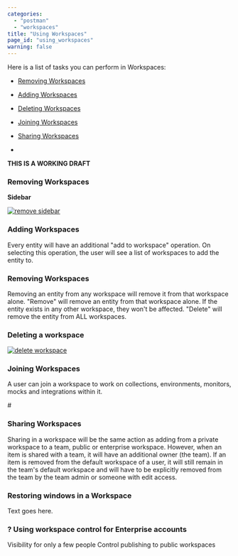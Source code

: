 ```yaml
---
categories:
  - "postman"
  - "workspaces"
title: "Using Workspaces"
page_id: "using_workspaces"
warning: false
---
```



Here is a list of tasks you can perform in Workspaces:

* [Removing Workspaces](#remove)

* [Adding Workspaces](#add)

* [Deleting Workspaces](#delete)

* [Joining Workspaces](#join)

* [Sharing Workspaces](#share)

* 



**THIS IS A WORKING DRAFT**


<h3 id="remove">Removing Workspaces</h3>

**Sidebar**

[![remove sidebar](https://s3.amazonaws.com/postman-static-getpostman-com/postman-docs/WS-remove-WS-via-sidebar.png)](https://s3.amazonaws.com/postman-static-getpostman-com/postman-docs/WS-remove-WS-via-sidebar.png)




<h3 id="add">Adding Workspaces</h3>

Every entity will have an additional "add to workspace" operation. On selecting this operation, the user will see a list of workspaces to add the entity to.

<h3 id="remove">Removing Workspaces</h3>

Removing an entity from any workspace will remove it from that workspace alone. "Remove" will remove an entity from that workspace alone. If the entity exists in any other workspace, they won't be affected. "Delete" will remove the entity from ALL workspaces.

<h3 id="delete">Deleting a workspace</h3>


[![delete workspace](https://s3.amazonaws.com/postman-static-getpostman-com/postman-docs/WS-delete_WS.png)](https://s3.amazonaws.com/postman-static-getpostman-com/postman-docs/WS-delete_WS.png)


<h3 id="join">Joining Workspaces</h3>

A user can join a workspace to work on collections, environments, monitors, mocks and integrations within it.

#<h3 id="share">Sharing Workspaces</h3>

Sharing in a workspace will be the same action as adding from a private workspace to a team, public or enterprise workspace. However, when an item is shared with a team, it will have an additional owner (the team). If an item is removed from the default workspace of a user, it will still remain in the team's default workspace and will have to be explicitly removed from the team by the team admin or someone with edit access.

<h3 id="">Restoring windows in a Workspace</h3>

Text goes here.








### ? Using workspace control for Enterprise accounts

Visibility for only a few people
Control publishing to public workspaces
